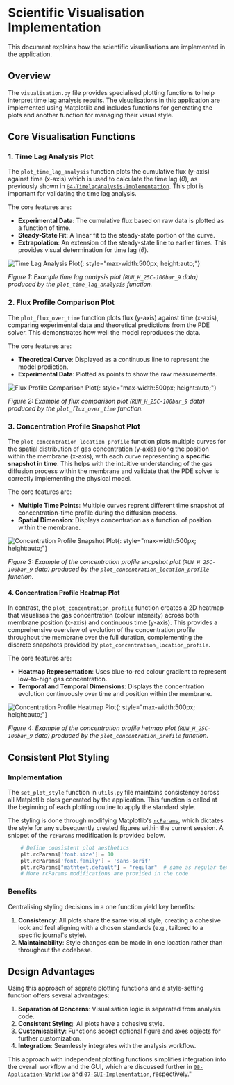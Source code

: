# Scientific Visualisation Implementation

This document explains how the scientific visualisations are implemented in the application. 

## Overview

The `visualisation.py` file provides specialised plotting functions to help interpret time lag analysis results. The visualisations in this application are implemented using Matplotlib and includes functions for generating the plots and another function for managing their visual style.

## Core Visualisation Functions

### 1. Time Lag Analysis Plot

The `plot_time_lag_analysis` function plots the cumulative flux (y-axis) against time (x-axis) which is used to calculate the time lag $(\theta)$, as previously shown in [`04-TimelagAnalysis-Implementation`](04-TimelagAnalysis-Implementation.md). This plot is important for validating the time lag analysis.

The core features are:

- **Experimental Data**: The cumulative flux based on raw data is plotted as a function of time.
- **Steady-State Fit**: A linear fit to the steady-state portion of the curve.
- **Extrapolation**: An extension of the steady-state line to earlier times. This provides visual determination for time lag $(\theta)$.

![Time Lag Analysis Plot](assets/sample_plot_time_lag_analysis.png){: style="max-width:500px; height:auto;"}

*Figure 1: Example time lag analysis plot (`RUN_H_25C-100bar_9` data) produced by the `plot_time_lag_analysis` function.*

### 2. Flux Profile Comparison Plot

The `plot_flux_over_time` function plots flux (y-axis) against time (x-axis), comparing experimental data and theoretical predictions from the PDE solver. This demonstrates how well the model reproduces the data.

The core features are:

- **Theoretical Curve**: Displayed as a continuous line to represent the model prediction.
- **Experimental Data**: Plotted as points to show the raw measurements.

![Flux Profile Comparison Plot](assets/sample_plot_flux_over_time.png){: style="max-width:500px; height:auto;"}

*Figure 2: Example of flux comparison plot (`RUN_H_25C-100bar_9` data) produced by the `plot_flux_over_time` function.*

### 3. Concentration Profile Snapshot Plot

The `plot_concentration_location_profile` function plots multiple curves for the spatial distribution of gas concentration (y-axis) along the position within the membrane (x-axis), with each curve representing a **specific snapshot in time**. This helps with the intuitive understanding of the gas diffusion process within the membrane and validate that the PDE solver is correctly implementing the physical model.

The core features are:

- **Multiple Time Points**: Multiple curves reprent different time snapshot of concentration-time profile during the diffusion process.
- **Spatial Dimension**: Displays concentration as a function of position within the membrane.

![Concentration Profile Snapshot Plot](assets/sample_plot_concentration_location_profile.png){: style="max-width:500px; height:auto;"}

*Figure 3: Example of the concentration profile snapshot plot (`RUN_H_25C-100bar_9` data) produced by the `plot_concentration_location_profile` function.*

#### 4. Concentration Profile Heatmap Plot

In contrast, the `plot_concentration_profile` function creates a 2D heatmap that visualises the gas concentration (colour intensity) across both membrane position (x-axis) and continuous time (y-axis). This provides a comprehensive overview of evolution of the concentration profile throughout the membrane over the full duration, complementing the discrete snapshots provided by `plot_concentration_location_profile`.

The core features are:

- **Heatmap Representation**: Uses blue-to-red colour gradient to represent low-to-high gas concentration.
- **Temporal and Temporal Dimensions**: Displays the concentration evolution continuously over time and position within the membrane.

![Concentration Profile Heatmap Plot](assets/sample_plot_concentration_profile.png){: style="max-width:500px; height:auto;"}

*Figure 4: Example of the concentration profile hetmap plot (`RUN_H_25C-100bar_9` data) produced by the `plot_concentration_profile` function.*

## Consistent Plot Styling

### Implementation

The `set_plot_style` function in `utils.py` file maintains consistency across all Matplotlib plots generated by the application. This function is called at the beginning of each plotting routine to apply the standard style. 

The styling is done through modifying Matplotlib's [`rcParams`](https://matplotlib.org/stable/users/explain/customizing.html#customizing-with-dynamic-rc-settings), which dictates the style for any subsequently created figures within the current session. A snippet of the `rcParams` modification is provided below.

```python
    # Define consistent plot aesthetics
    plt.rcParams['font.size'] = 10
    plt.rcParams['font.family'] = 'sans-serif'
    plt.rcParams["mathtext.default"] = "regular"  # same as regular text
    # More rcParams modifications are provided in the code
```

### Benefits

Centralising styling decisions in a one function yield key benefits:

1. **Consistency**: All plots share the same visual style, creating a cohesive look and feel aligning with a chosen standards (e.g., tailored to a specific journal's style).
2. **Maintainability**: Style changes can be made in one location rather than throughout the codebase.


## Design Advantages

Using this approach of seprate plotting functions and a style-setting function offers several advantages:

1. **Separation of Concerns**: Visualisation logic is separated from analysis code.
2. **Consistent Styling**: All plots have a cohesive style.
3. **Customisability**: Functions accept optional figure and axes objects for further customization.
5. **Integration**: Seamlessly integrates with the analysis workflow.

This approach with independent plotting functions simplifies integration into the overall workflow and the GUI, which are discussed further in [`08-Application-Workflow`](08-Application-Workflow.md) and [`07-GUI-Implementation`](07-GUI-Implementation.md), respectively."
````
